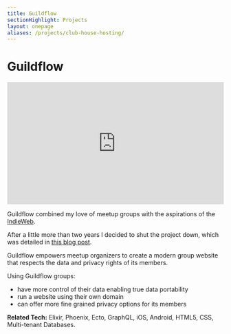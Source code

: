 ```yaml
---
title: Guildflow
sectionHighlight: Projects
layout: onepage
aliases: /projects/club-house-hosting/
---
```


# Guildflow

<div style="padding:56.25% 0 0 0;position:relative;"><iframe src="https://player.vimeo.com/video/469827044?h=38e11df892&amp;badge=0&amp;autopause=0&amp;player_id=0&amp;app_id=58479" frameborder="0" allow="autoplay; fullscreen; picture-in-picture" allowfullscreen style="position:absolute;top:0;left:0;width:100%;height:100%;" title="Demoing Guildflow at IndyHall Show and Tell"></iframe></div><script src="https://player.vimeo.com/api/player.js"></script>

Guildflow combined my love of meetup groups with the aspirations of the [IndieWeb](https://indieweb.org/IndieWeb).

After a little more than two years I decided to shut the project down, which was detailed in [this blog post](/posts/2021/10/guildflow-shutdown/).

Guildflow empowers meetup organizers to create a modern group website that respects the data and privacy rights of its members.

Using Guildflow groups:

- have more control of their data enabling true data portability
- run a website using their own domain
- can offer more fine grained privacy options for its members

**Related Tech:** Elixir, Phoenix, Ecto, GraphQL, iOS, Android, HTML5, CSS, Multi-tenant Databases.
